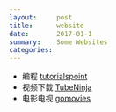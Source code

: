 ```yaml
---
layout:     post
title:      website
date:       2017-01-1
summary:    Some Websites
categories: 
---
```

* 编程     [tutorialspoint](https://www.tutorialspoint.com/)
* 视频下载  [TubeNinja](https://www.tubeninja.net/)
* 电影电视  [gomovies](https://gomovies.to/)


